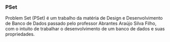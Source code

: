 ### PSet
Problem Set (PSet) é um trabalho da matéria de Design e Desenvolvimento de Banco de Dados passado pelo professor Abrantes Araújo Silva Filho, com o intuito de trabalhar o desenvolvimento de um banco de dados e suas propriedades.
